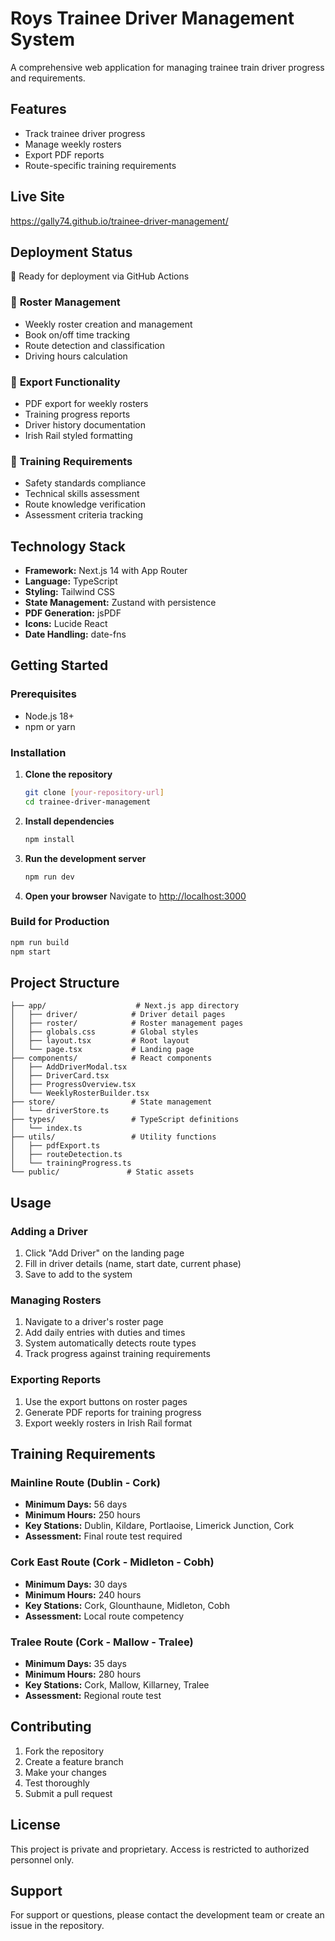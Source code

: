 # Roys Trainee Driver Management System

A comprehensive web application for managing trainee train driver progress and requirements.

## Features
- Track trainee driver progress
- Manage weekly rosters
- Export PDF reports
- Route-specific training requirements

## Live Site
https://gally74.github.io/trainee-driver-management/

## Deployment Status
🚀 Ready for deployment via GitHub Actions 

### 📅 **Roster Management**
- Weekly roster creation and management
- Book on/off time tracking
- Route detection and classification
- Driving hours calculation

### 📄 **Export Functionality**
- PDF export for weekly rosters
- Training progress reports
- Driver history documentation
- Irish Rail styled formatting

### 🎯 **Training Requirements**
- Safety standards compliance
- Technical skills assessment
- Route knowledge verification
- Assessment criteria tracking

## Technology Stack

- **Framework:** Next.js 14 with App Router
- **Language:** TypeScript
- **Styling:** Tailwind CSS
- **State Management:** Zustand with persistence
- **PDF Generation:** jsPDF
- **Icons:** Lucide React
- **Date Handling:** date-fns

## Getting Started

### Prerequisites
- Node.js 18+ 
- npm or yarn

### Installation

1. **Clone the repository**
   ```bash
   git clone [your-repository-url]
   cd trainee-driver-management
   ```

2. **Install dependencies**
   ```bash
   npm install
   ```

3. **Run the development server**
   ```bash
   npm run dev
   ```

4. **Open your browser**
   Navigate to [http://localhost:3000](http://localhost:3000)

### Build for Production

```bash
npm run build
npm start
```

## Project Structure

```
├── app/                    # Next.js app directory
│   ├── driver/            # Driver detail pages
│   ├── roster/            # Roster management pages
│   ├── globals.css        # Global styles
│   ├── layout.tsx         # Root layout
│   └── page.tsx           # Landing page
├── components/            # React components
│   ├── AddDriverModal.tsx
│   ├── DriverCard.tsx
│   ├── ProgressOverview.tsx
│   └── WeeklyRosterBuilder.tsx
├── store/                 # State management
│   └── driverStore.ts
├── types/                 # TypeScript definitions
│   └── index.ts
├── utils/                 # Utility functions
│   ├── pdfExport.ts
│   ├── routeDetection.ts
│   └── trainingProgress.ts
└── public/               # Static assets
```

## Usage

### Adding a Driver
1. Click "Add Driver" on the landing page
2. Fill in driver details (name, start date, current phase)
3. Save to add to the system

### Managing Rosters
1. Navigate to a driver's roster page
2. Add daily entries with duties and times
3. System automatically detects route types
4. Track progress against training requirements

### Exporting Reports
1. Use the export buttons on roster pages
2. Generate PDF reports for training progress
3. Export weekly rosters in Irish Rail format

## Training Requirements

### Mainline Route (Dublin - Cork)
- **Minimum Days:** 56 days
- **Minimum Hours:** 250 hours
- **Key Stations:** Dublin, Kildare, Portlaoise, Limerick Junction, Cork
- **Assessment:** Final route test required

### Cork East Route (Cork - Midleton - Cobh)
- **Minimum Days:** 30 days
- **Minimum Hours:** 240 hours
- **Key Stations:** Cork, Glounthaune, Midleton, Cobh
- **Assessment:** Local route competency

### Tralee Route (Cork - Mallow - Tralee)
- **Minimum Days:** 35 days
- **Minimum Hours:** 280 hours
- **Key Stations:** Cork, Mallow, Killarney, Tralee
- **Assessment:** Regional route test

## Contributing

1. Fork the repository
2. Create a feature branch
3. Make your changes
4. Test thoroughly
5. Submit a pull request

## License

This project is private and proprietary. Access is restricted to authorized personnel only.

## Support

For support or questions, please contact the development team or create an issue in the repository.
